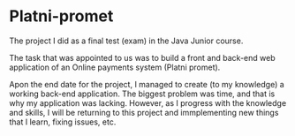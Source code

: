 # Platni-promet

The project I did as a final test (exam) in the Java Junior course. 

The task that was appointed to us was to build a front and back-end web application of an Online payments system (Platni promet).

Apon the end date for the project, I managed to create (to my knowledge) a working back-end application.
The biggest problem was time, and that is why my application was lacking.
However, as I progress with the knowledge and skills, I will be returning to this project and immplementing new things that I learn, fixing issues, etc.
